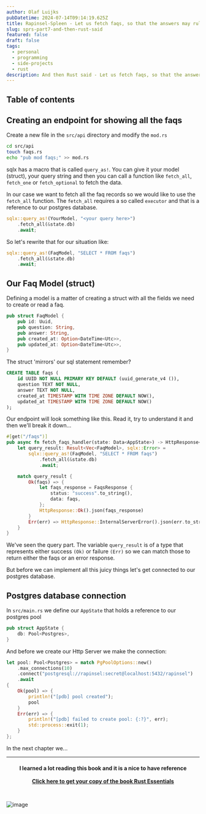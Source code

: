 ```yaml
---
author: Olaf Luijks
pubDatetime: 2024-07-14T09:14:19.625Z
title: Rapinsel-Spleen - Let us fetch faqs, so that the answers may rule over the questions (P7)
slug: sprs-part7-and-then-rust-said
featured: false
draft: false
tags:
  - personal
  - programming
  - side-projects
  - rust
description: And then Rust said - Let us fetch faqs, so that the answers may rule over the questions
---
```


## Table of contents

## Creating an endpoint for showing all the faqs

Create a new file in the `src/api` directory and modify the `mod.rs`

```zsh
cd src/api
touch faqs.rs
echo "pub mod faqs;" >> mod.rs
```

sqlx has a macro that is called `query_as!`. You can give it your model (struct), your query string and then you can call a function like `fetch_all`, `fetch_one` or `fetch_optional` to fetch the data.

In our case we want to fetch all the faq records so we would like to use the `fetch_all` function. The `fetch_all` requires a so called `executor` and that is a reference to our postgres database.

```rust
sqlx::query_as!(YourModel, "<your query here>")
    .fetch_all(&state.db)
    .await;
```

So let's rewrite that for our situation like:

```rust
sqlx::query_as!(FaqModel, "SELECT * FROM faqs")
    .fetch_all(&state.db)
    .await;
```

## Our Faq Model (struct)

Defining a model is a matter of creating a struct with all the fields we need to create or read a faq.

```rust
pub struct FaqModel {
    pub id: Uuid,
    pub question: String,
    pub answer: String,
    pub created_at: Option<DateTime<Utc>>,
    pub updated_at: Option<DateTime<Utc>>,
}
```

The struct 'mirrors' our sql statement remember?

```sql
CREATE TABLE faqs (
    id UUID NOT NULL PRIMARY KEY DEFAULT (uuid_generate_v4 ()),
    question TEXT NOT NULL,
    answer TEXT NOT NULL,
    created_at TIMESTAMP WITH TIME ZONE DEFAULT NOW(),
    updated_at TIMESTAMP WITH TIME ZONE DEFAULT NOW()
);
```

Our endpoint will look something like this. Read it, try to understand it and then we'll break it down...

```rust
#[get("/faqs")]
pub async fn fetch_faqs_handler(state: Data<AppState>) -> HttpResponse<BoxBody> {
    let query_result: Result<Vec<FaqModel>, sqlx::Error> =
        sqlx::query_as!(FaqModel, "SELECT * FROM faqs")
            .fetch_all(&state.db)
            .await;

    match query_result {
        Ok(faqs) => {
            let faqs_response = FaqsResponse {
                status: "success".to_string(),
                data: faqs,
            };
            HttpResponse::Ok().json(faqs_response)
        }
        Err(err) => HttpResponse::InternalServerError().json(err.to_string()),
    }
}
```

We've seen the query part. The variable `query_result` is of a type that represents either success `(Ok)` or failure `(Err)` so we can match those to return either the faqs or an error response.

But before we can implement all this juicy things let's get connected to our postgres database.

## Postgres database connection

In `src/main.rs` we define our `AppState` that holds a reference to our postgres pool

```rust
pub struct AppState {
    db: Pool<Postgres>,
}
```

And before we create our Http Server we make the connection:

```rust
let pool: Pool<Postgres> = match PgPoolOptions::new()
    .max_connections(10)
    .connect("postgresql://rapinsel:secret@localhost:5432/rapinsel")
    .await
{
    Ok(pool) => {
        println!("[pdb] pool created");
        pool
    }
    Err(err) => {
        println!("[pdb] failed to create pool: {:?}", err);
        std::process::exit(1);
    }
};
```

In the next chapter we...

---

<h4 style="text-align: center; padding-bottom: 26px;">
I learned a lot reading this book and it is a nice to have reference<br /><br />
  <a href="https://amzn.to/4kiPb97" target="_blank">Click here to get your copy of the book Rust Essentials</a>
</h4>

![image](@/assets/images/rust-book.jpg)
